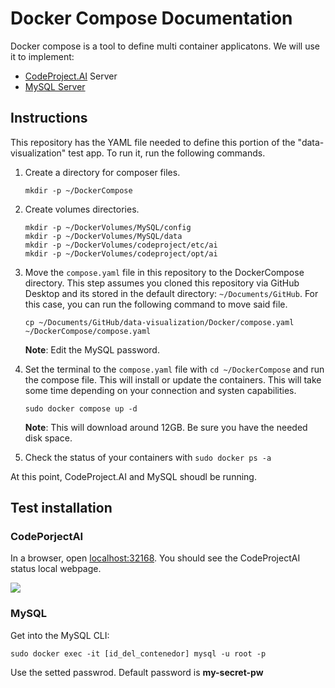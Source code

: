 # Docker Compose Documentation

Docker compose is a tool to define multi container applicatons. We will use it to implement:

- [CodeProject.AI](https://www.codeproject.com/Articles/5322557/CodeProject-AI-Server-AI-the-easy-way) Server
- [MySQL Server](https://ubuntu.com/server/docs/databases-mysql)

## Instructions

This repository has the YAML file needed to define this portion of the "data-visualization" test app. To run it, run the following commands.

1. Create a directory for composer files.
    ```
    mkdir -p ~/DockerCompose
    ```
2. Create volumes directories.
    ```
    mkdir -p ~/DockerVolumes/MySQL/config
    mkdir -p ~/DockerVolumes/MySQL/data
    mkdir -p ~/DockerVolumes/codeproject/etc/ai
    mkdir -p ~/DockerVolumes/codeproject/opt/ai
    ```
3. Move the ```compose.yaml``` file in this repository to the DockerCompose directory. This step assumes you cloned this repository via GitHub Desktop and its stored in the default directory: ```~/Documents/GitHub```. For this case, you can run the following command to move said file.

    ```
    cp ~/Documents/GitHub/data-visualization/Docker/compose.yaml ~/DockerCompose/compose.yaml
    ```
    **Note**: Edit the MySQL password.
4. Set the terminal to the ```compose.yaml``` file with ```cd ~/DockerCompose``` and run the compose file. This will install or update the containers. This will take some time depending on your connection and systen capabilities.
    ```
    sudo docker compose up -d
    ```
    **Note**: This will download around 12GB. Be sure you have the needed disk space.
5. Check the status of your containers with ```sudo docker ps -a```

At this point, CodeProject.AI and MySQL shoudl be running.

## Test installation

### CodePorjectAI
In a browser, open [localhost:32168](http://localhost:32168/). You should see the CodeProjectAI status local webpage.

![](https://github.com/hugoescalpelo/data-visualization/blob/main/Images/Screenshot%20from%202023-10-06%2002-07-28.png?raw=true)

### MySQL

Get into the MySQL CLI:
```
sudo docker exec -it [id_del_contenedor] mysql -u root -p
```
Use the setted passwrod. Default password is **my-secret-pw**
